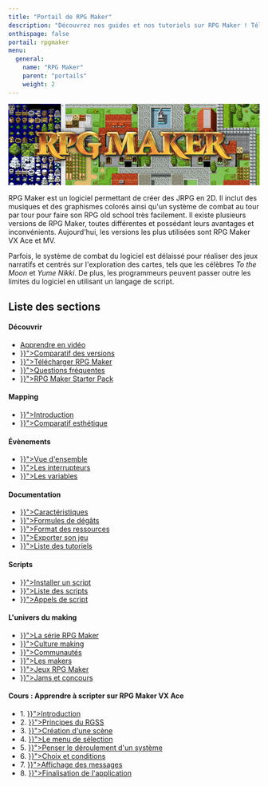 ```yaml
---
title: "Portail de RPG Maker"
description: "Découvrez nos guides et nos tutoriels sur RPG Maker ! Téléchargez les meilleurs scripts et plugins de la communauté française. Perfectionnez votre maîtrise de RPG Maker et créez votre propre aventure."
onthispage: false
portail: rpgmaker
menu:
  general:
    name: "RPG Maker"
    parent: "portails"
    weight: 2
---
```


![Bannière du portail RPG Maker](/images/rpgmaker/banniere.png)

RPG Maker est un logiciel permettant de créer des JRPG en 2D. Il inclut des musiques et des graphismes colorés ainsi qu'un système de combat au tour par tour pour faire son RPG old school très facilement. Il existe plusieurs versions de RPG Maker, toutes différentes et possédant leurs avantages et inconvénients. Aujourd'hui, les versions les plus utilisées sont RPG Maker VX Ace et MV.

Parfois, le système de combat du logiciel est délaissé pour réaliser des jeux narratifs et centrés sur l'exploration des cartes, tels que les célèbres *To the Moon* et *Yume Nikki*. De plus, les programmeurs peuvent passer outre les limites du logiciel en utilisant un langage de script.

## Liste des sections

<div id="index-flex-container">
    <section>
        <h4>Découvrir</h4>
        <ul>
          <li><a href="https://www.youtube.com/playlist?list=PLHKUrXMrDS5ttOdEh5tNuEi96Vv--TVLE">Apprendre en vidéo</a></li>
          <li><a href="{{< ref "rpgmaker/comparatif.md" >}}">Comparatif des versions</a></li>
          <li><a href="{{< ref "rpgmaker/telecharger.md" >}}">Télécharger RPG Maker</a></li>
          <li><a href="{{< ref "rpgmaker/faq.md" >}}">Questions fréquentes</a></li>
          <li><a href="{{< ref "rpgmaker/starter-pack.md" >}}">RPG Maker Starter Pack</a></li>
        </ul>
    </section>
    <section>
        <h4>Mapping</h4>
        <ul>
          <li><a href="{{< ref "rpgmaker/mapping.md" >}}">Introduction</a></li>
          <li><a href="{{< ref "rpgmaker/mapping/comparatif.md" >}}">Comparatif esthétique</a></li>
        </ul>
    </section>
    <section>
        <h4>Évènements</h4>
        <ul>
          <li><a href="{{< ref "rpgmaker/evenements.md" >}}">Vue d'ensemble</a></li>
          <li><a href="{{< ref "rpgmaker/interrupteurs.md" >}}">Les interrupteurs</a></li>
          <li><a href="{{< ref "rpgmaker/variables.md" >}}">Les variables</a></li>
        </ul>
    </section>
    <section>
        <h4>Documentation</h4>
        <ul>
          <li><a href="{{< ref "rpgmaker/caracteristiques.md" >}}">Caractéristiques</a></li>
          <li><a href="{{< ref "rpgmaker/formules.md" >}}">Formules de dégâts</a></li>
          <li><a href="{{< ref "rpgmaker/formats.md" >}}">Format des ressources</a></li>
          <li><a href="{{< ref "rpgmaker/exporter.md" >}}">Exporter son jeu</a></li>
          <li><a href="{{< ref "rpgmaker/tutoriels.md" >}}">Liste des tutoriels</a></li>
        </ul>
    </section>
    <section>
        <h4>Scripts</h4>
        <ul>
          <li><a href="{{< ref "rpgmaker/scripts/installer.md" >}}">Installer un script</a></li>
          <li><a href="{{< ref "rpgmaker/scripts.md" >}}">Liste des scripts</a></li>
          <li><a href="{{< ref "rpgmaker/scripts/appels.md" >}}">Appels de script</a></li>
        </ul>
    </section>
    <section>
        <h4>L'univers du making</h4>
        <ul>
          <li><a href="{{< ref "rpgmaker/serie.md" >}}">La série RPG Maker</a></li>
          <li><a href="{{< ref "rpgmaker/culture.md" >}}">Culture making</a></li>
          <li><a href="{{< ref "rpgmaker/communautes.md" >}}">Communautés</a></li>
          <li><a href="{{< ref "rpgmaker/makers.md" >}}">Les makers</a></li>
          <li><a href="{{< ref "rpgmaker/jeux.md" >}}">Jeux RPG Maker</a></li>
          <li><a href="{{< ref "rpgmaker/concours.md" >}}">Jams et concours</a></li>
        </ul>
    </section>
    <section>
        <h4>Cours : Apprendre à scripter sur RPG Maker VX Ace</h4>
        <ul>
          <li>1. <a href="{{< ref "rpgmaker/chifoumi/introduction.md" >}}">Introduction</a></li>
          <li>2. <a href="{{< ref "rpgmaker/chifoumi/principes-du-rgss.md" >}}">Principes du RGSS</a></li>
          <li>3. <a href="{{< ref "rpgmaker/chifoumi/creation-d-une-scene.md" >}}">Création d'une scène</a></li>
          <li>4. <a href="{{< ref "rpgmaker/chifoumi/le-menu-de-selection.md" >}}">Le menu de sélection</a></li>
          <li>5. <a href="{{< ref "rpgmaker/chifoumi/penser-le-deroulement-d-un-systeme.md" >}}">Penser le déroulement d'un système</a></li>
          <li>6. <a href="{{< ref "rpgmaker/chifoumi/choix-et-conditions.md" >}}">Choix et conditions</a></li>
          <li>7. <a href="{{< ref "rpgmaker/chifoumi/affichage-des-messages.md" >}}">Affichage des messages</a></li>
          <li>8. <a href="{{< ref "rpgmaker/chifoumi/finalisation-de-l-application.md" >}}">Finalisation de l'application</a></li>
        </ul>
    </section>
</div>